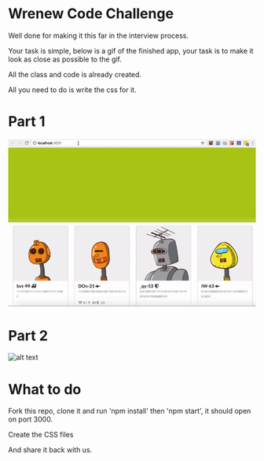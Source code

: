 # Wrenew Code Challenge

Well done for making it this far in the interview process. 

Your task is simple, below is a gif of the finished app, your task is to make it look as close as possible to the gif.

All the class and code is already created. 

All you need to do is write the css for it.

# Part 1

![alt text][checkpoint]

[checkpoint]: ./public/checkpoint_demo.gif "Checkpoint demo"

# Part 2

![alt text][full_demo]

[full_demo]: ./public/full_demo.gif "Full demo"

# What to do

Fork this repo, clone it and run 'npm install' then 'npm start', it should open on port 3000.

Create the CSS files

And share it back with us.
